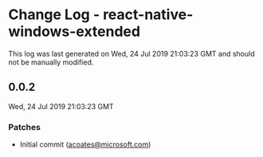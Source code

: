 # Change Log - react-native-windows-extended

This log was last generated on Wed, 24 Jul 2019 21:03:23 GMT and should not be manually modified.

## 0.0.2
Wed, 24 Jul 2019 21:03:23 GMT

### Patches

- Initial commit (acoates@microsoft.com)
